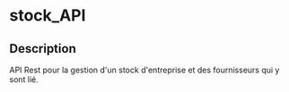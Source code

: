 # stock_API

## Description

API Rest pour la gestion d'un stock d'entreprise et des fournisseurs qui y sont lié.
